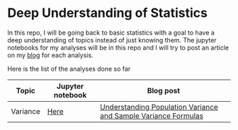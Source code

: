 # Deep Understanding of Statistics

In this repo, I will be going back to basic statistics with a goal to have a deep understanding of topics instead of just knowing them. The jupyter notebooks for my analyses will be in this repo and I will try to post an article on my [blog](eugenebaraka.github.io) for each analysis. 

Here is the list of the analyses done so far


| Topic      | Jupyter notebook | Blog post
| ----------- | ----------- |---------------|
| Variance      | [Here](/assets/variance.ipynb) | [Understanding Population Variance and Sample Variance Formulas](https://eugenebaraka.github.io/blog/2022/07/03/variance-explained/)|


